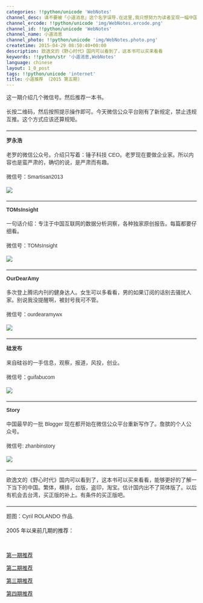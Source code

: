 ```yaml
---
categories: !!python/unicode 'WebNotes'
channel_desc: 请不要被「小道消息」这个名字误导.在这里,我只想努力为读者呈现一幅中国互联网的清明上河图.
channel_ercode: !!python/unicode 'img/WebNotes.ercode.png'
channel_id: !!python/unicode 'WebNotes'
channel_name: 小道消息
channel_photo: !!python/unicode 'img/WebNotes.photo.png'
createtime: 2015-04-29 08:50:40+00:00
description: 欧逸文的《野心时代》国内可以看到了，这本书可以买来看看
keywords: !!python/str '小道消息,WebNotes'
language: chinese
layout: 1_0_post
tags: !!python/unicode 'internet'
title: 小道推荐 （2015 第五期)
---
```

<div class="rich_media_content" id="js_content">
<p style="font-family: Avenir, sans-serif; border: 0px; margin-top: 12px; margin-bottom: 18px; padding: 0px; outline: 0px; color: rgb(51, 51, 51); white-space: normal;">
         这一期介绍几个微信号。然后推荐一本书。
        </p>
<p style="font-family: Avenir, sans-serif; border: 0px; margin-top: 12px; margin-bottom: 18px; padding: 0px; outline: 0px; color: rgb(51, 51, 51); white-space: normal;">
         长按二维码，然后按照提示操作即可。今天微信公众平台刚有了新规定，禁止违规互推。这个方式应该还算规矩。
        </p>
<hr style="font-family: Avenir, sans-serif; border-right-width: 0px; border-bottom-width: 0px; border-left-width: 0px; border-top-style: solid; border-top-color: rgb(234, 234, 234); height: 1px; margin: 1em 0px; padding: 0px; color: rgb(51, 51, 51); white-space: normal;"/>
<p style="font-family: Avenir, sans-serif; border: 0px; margin-top: 12px; margin-bottom: 18px; padding: 0px; outline: 0px; color: rgb(51, 51, 51); white-space: normal;">
<strong>
          罗永浩
         </strong>
</p>
<p style="font-family: Avenir, sans-serif; border: 0px; margin-top: 12px; margin-bottom: 18px; padding: 0px; outline: 0px; color: rgb(51, 51, 51); white-space: normal;">
         老罗的微信公众号。介绍只写着：锤子科技 CEO。老罗现在要做企业家。所以内容也是蛮严肃的，确切的说，是严肃而有趣。
        </p>
<p style="font-family: Avenir, sans-serif; border: 0px; margin-top: 12px; margin-bottom: 18px; padding: 0px; outline: 0px; color: rgb(51, 51, 51); white-space: normal;">
         微信号：Smartisan2013
        </p>
<p style="font-family: Avenir, sans-serif; border: 0px; margin-top: 12px; margin-bottom: 18px; padding: 0px; outline: 0px; color: rgb(51, 51, 51); white-space: normal;">
<img data-ratio="1" data-s="300,640" data-src="" data-type="jpeg" data-w="430" src="{{ '/img/ow5rEn8QGlHvNliciaeKfGibSJrpD8Otpf2KhXvY9K3wdBDLe1fsdqV9he82qWvfkHkT0AeC31qpOWZCgjX8Cn6Cg.jpeg' | prepend: site.img | replace: '//','/' }}"/>
<br/>
</p>
<hr style="font-family: Avenir, sans-serif; border-right-width: 0px; border-bottom-width: 0px; border-left-width: 0px; border-top-style: solid; border-top-color: rgb(234, 234, 234); height: 1px; margin: 1em 0px; padding: 0px; color: rgb(51, 51, 51); white-space: normal;"/>
<p style="font-family: Avenir, sans-serif; border: 0px; margin-top: 12px; margin-bottom: 18px; padding: 0px; outline: 0px; color: rgb(51, 51, 51); white-space: normal;">
<strong>
          TOMsInsight
         </strong>
</p>
<p style="font-family: Avenir, sans-serif; border: 0px; margin-top: 12px; margin-bottom: 18px; padding: 0px; outline: 0px; color: rgb(51, 51, 51); white-space: normal;">
         一句话介绍：专注于中国互联网的数据分析洞察，各种独家原创报告。每篇都要仔细看。
        </p>
<p style="font-family: Avenir, sans-serif; border: 0px; margin-top: 12px; margin-bottom: 18px; padding: 0px; outline: 0px; color: rgb(51, 51, 51); white-space: normal;">
         微信号：TOMsInsight
        </p>
<p style="font-family: Avenir, sans-serif; border: 0px; margin-top: 12px; margin-bottom: 18px; padding: 0px; outline: 0px; color: rgb(51, 51, 51); white-space: normal;">
<img data-ratio="1" data-s="300,640" data-src="" data-type="jpeg" data-w="430" src="{{ '/img/ow5rEn8QGlHvNliciaeKfGibSJrpD8Otpf2VMicjEJED80icOn2ib9iaVlacYpUxJOu2RicOaUagKmEDlQRCkMib65xGiaBw.jpeg' | prepend: site.img | replace: '//','/' }}"/>
<br/>
</p>
<hr style="font-family: Avenir, sans-serif; border-right-width: 0px; border-bottom-width: 0px; border-left-width: 0px; border-top-style: solid; border-top-color: rgb(234, 234, 234); height: 1px; margin: 1em 0px; padding: 0px; color: rgb(51, 51, 51); white-space: normal;"/>
<p style="font-family: Avenir, sans-serif; border: 0px; margin-top: 12px; margin-bottom: 18px; padding: 0px; outline: 0px; color: rgb(51, 51, 51); white-space: normal;">
<strong>
          OurDearAmy
         </strong>
</p>
<p style="font-family: Avenir, sans-serif; border: 0px; margin-top: 12px; margin-bottom: 18px; padding: 0px; outline: 0px; color: rgb(51, 51, 51); white-space: normal;">
         多次登上腾讯内刊的健身达人。女生可以多看看，男的如果订阅的话别去骚扰人家。别说我没提醒啊，被封号我可不管。
        </p>
<p style="font-family: Avenir, sans-serif; border: 0px; margin-top: 12px; margin-bottom: 18px; padding: 0px; outline: 0px; color: rgb(51, 51, 51); white-space: normal;">
         微信号：ourdearamywx
        </p>
<p style="font-family: Avenir, sans-serif; border: 0px; margin-top: 12px; margin-bottom: 18px; padding: 0px; outline: 0px; color: rgb(51, 51, 51); white-space: normal;">
<img data-ratio="1" data-s="300,640" data-src="" data-type="jpeg" data-w="430" src="{{ '/img/ow5rEn8QGlHvNliciaeKfGibSJrpD8Otpf22mhplN4k9sXUibIGVbGTyfVegWANibEQRmMzEdFBOgqHtwMemo2a4cOg.jpeg' | prepend: site.img | replace: '//','/' }}"/>
<br/>
</p>
<hr style="font-family: Avenir, sans-serif; border-right-width: 0px; border-bottom-width: 0px; border-left-width: 0px; border-top-style: solid; border-top-color: rgb(234, 234, 234); height: 1px; margin: 1em 0px; padding: 0px; color: rgb(51, 51, 51); white-space: normal;"/>
<p style="font-family: Avenir, sans-serif; border: 0px; margin-top: 12px; margin-bottom: 18px; padding: 0px; outline: 0px; color: rgb(51, 51, 51); white-space: normal;">
<strong>
          硅发布
         </strong>
</p>
<p style="font-family: Avenir, sans-serif; border: 0px; margin-top: 12px; margin-bottom: 18px; padding: 0px; outline: 0px; color: rgb(51, 51, 51); white-space: normal;">
         来自硅谷的一手信息，观察，报道，风投，创业。
        </p>
<p style="font-family: Avenir, sans-serif; border: 0px; margin-top: 12px; margin-bottom: 18px; padding: 0px; outline: 0px; color: rgb(51, 51, 51); white-space: normal;">
         微信号：guifabucom
        </p>
<p style="font-family: Avenir, sans-serif; border: 0px; margin-top: 12px; margin-bottom: 18px; padding: 0px; outline: 0px; color: rgb(51, 51, 51); white-space: normal;">
<img data-ratio="1" data-s="300,640" data-src="" data-type="jpeg" data-w="430" src="{{ '/img/ow5rEn8QGlHvNliciaeKfGibSJrpD8Otpf2KyfBMkydIqKxFOakFVOyGh1C2fnvpicyU3rTBdG1qmyE0katzVBDOGQ.jpeg' | prepend: site.img | replace: '//','/' }}"/>
<br/>
</p>
<p>
</p>
<hr style="font-family: Avenir, sans-serif; border-right-width: 0px; border-bottom-width: 0px; border-left-width: 0px; border-top-style: solid; border-top-color: rgb(234, 234, 234); height: 1px; margin: 1em 0px; padding: 0px; color: rgb(51, 51, 51); white-space: normal;"/>
<p>
</p>
<p style="font-family: Avenir, sans-serif; border: 0px; margin-top: 12px; margin-bottom: 18px; padding: 0px; outline: 0px; color: rgb(51, 51, 51); white-space: normal;">
<strong>
          Story
         </strong>
</p>
<p style="font-family: Avenir, sans-serif; border: 0px; margin-top: 12px; margin-bottom: 18px; padding: 0px; outline: 0px; color: rgb(51, 51, 51); white-space: normal;">
         中国最早的一批 Blogger 现在都开始在微信公众平台重新写作了。詹膑的个人公众号。
        </p>
<p style="font-family: Avenir, sans-serif; border: 0px; margin-top: 12px; margin-bottom: 18px; padding: 0px; outline: 0px; color: rgb(51, 51, 51); white-space: normal;">
         微信号: zhanbinstory
        </p>
<p style="font-family: Avenir, sans-serif; border: 0px; margin-top: 12px; margin-bottom: 18px; padding: 0px; outline: 0px; color: rgb(51, 51, 51); white-space: normal;">
<img data-ratio="1" data-s="300,640" data-src="" data-type="jpeg" data-w="430" src="{{ '/img/ow5rEn8QGlHvNliciaeKfGibSJrpD8Otpf2Ua72clueIbGic2BMstOJQgiaAB2dDRdrgZCeArBm7wImluo8tcYrQ77A.jpeg' | prepend: site.img | replace: '//','/' }}"/>
<br/>
</p>
<hr style="font-family: Avenir, sans-serif; border-right-width: 0px; border-bottom-width: 0px; border-left-width: 0px; border-top-style: solid; border-top-color: rgb(234, 234, 234); height: 1px; margin: 1em 0px; padding: 0px; color: rgb(51, 51, 51); white-space: normal;"/>
<p style="font-family: Avenir, sans-serif; border: 0px; margin-top: 12px; margin-bottom: 18px; padding: 0px; outline: 0px; color: rgb(51, 51, 51); white-space: normal;">
         欧逸文的《野心时代》国内可以看到了，这本书可以买来看看，能够更好的了解一下当下的中国。繁体，横排，台版，盗印，淘宝。估计国内出不了简体版了。以后有机会去台湾，买正版的补上。有条件的买正版吧。
        </p>
<hr style="font-family: Avenir, sans-serif; border-right-width: 0px; border-bottom-width: 0px; border-left-width: 0px; border-top-style: solid; border-top-color: rgb(234, 234, 234); height: 1px; margin: 1em 0px; padding: 0px; color: rgb(51, 51, 51); white-space: normal;"/>
<p style="font-family: Avenir, sans-serif; border: 0px; margin-top: 12px; margin-bottom: 18px; padding: 0px; outline: 0px; color: rgb(51, 51, 51); white-space: normal;">
         题图：Cyril ROLANDO 作品.
        </p>
<p>
         2005 年以来前几期的推荐：
        </p>
<p>
<br/>
</p>
<p>
<a data_ue_src="http://mp.weixin.qq.com/s?__biz=MjM5ODIyMTE0MA==&amp;mid=205640403&amp;idx=1&amp;sn=26a0959745d1c3c42fe62a601279ee3e&amp;scene=21#wechat_redirect" href="http://mp.weixin.qq.com/s?__biz=MjM5ODIyMTE0MA==&amp;mid=205640403&amp;idx=1&amp;sn=26a0959745d1c3c42fe62a601279ee3e&amp;scene=21#wechat_redirect" target="_blank">
          第一期推荐
         </a>
<br/>
</p>
<p>
<a data_ue_src="http://mp.weixin.qq.com/s?__biz=MjM5ODIyMTE0MA==&amp;mid=206365643&amp;idx=1&amp;sn=8b40259df9ca372c23f3a5bda98382b6&amp;scene=21#wechat_redirect" href="http://mp.weixin.qq.com/s?__biz=MjM5ODIyMTE0MA==&amp;mid=206365643&amp;idx=1&amp;sn=8b40259df9ca372c23f3a5bda98382b6&amp;scene=21#wechat_redirect" target="_blank">
          第二期推荐
         </a>
<br/>
</p>
<p>
<a data_ue_src="http://mp.weixin.qq.com/s?__biz=MjM5ODIyMTE0MA==&amp;mid=206773748&amp;idx=1&amp;sn=347819a177cc083e8c5843d8d4108a0f&amp;scene=21#wechat_redirect" href="http://mp.weixin.qq.com/s?__biz=MjM5ODIyMTE0MA==&amp;mid=206773748&amp;idx=1&amp;sn=347819a177cc083e8c5843d8d4108a0f&amp;scene=21#wechat_redirect" target="_blank">
          第三期推荐
         </a>
<br/>
</p>
<p>
<a data_ue_src="http://mp.weixin.qq.com/s?__biz=MjM5ODIyMTE0MA==&amp;mid=207439674&amp;idx=1&amp;sn=57aef52bce72c4c51aa74aec2bd20b84&amp;scene=21#wechat_redirect" href="http://mp.weixin.qq.com/s?__biz=MjM5ODIyMTE0MA==&amp;mid=207439674&amp;idx=1&amp;sn=57aef52bce72c4c51aa74aec2bd20b84&amp;scene=21#wechat_redirect" target="_blank">
          第四期推荐
         </a>
<br/>
</p>
<p>
<br/>
</p>
</div>